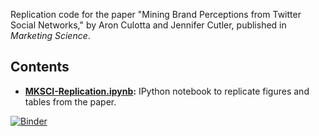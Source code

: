 Replication code for the paper "Mining Brand Perceptions from Twitter Social Networks," by Aron Culotta and Jennifer Cutler, published in *Marketing Science*.

## Contents

- **[MKSCI-Replication.ipynb](https://github.com/tapilab/mksci-2015-brand-perceptions/blob/master/Mksci-Replication.ipynb):** IPython notebook to replicate figures and tables from the paper. 

[![Binder](http://mybinder.org/badge.svg)](http://mybinder.org/repo/tapilab/mksci-2015-brand-perceptions)
